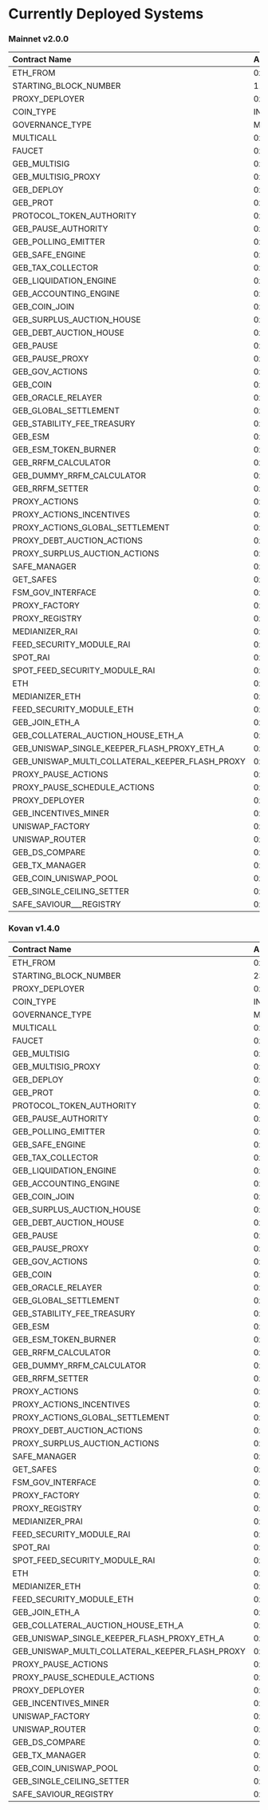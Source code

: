# Currently Deployed Systems

### Mainnet v2.0.0

| Contract Name | Address |
| :--- | :--- |
| ETH\_FROM | 0x7FAfc11677649DB6AbFEC127B4B776D585520ae1 |
| STARTING\_BLOCK\_NUMBER | 11848304 |
| PROXY\_DEPLOYER | 0x631e38D6Dc0F4A26F6BE0d3d0E4ebA3d02033aB4 |
| COIN\_TYPE | INDEX |
| GOVERNANCE\_TYPE | MULTISIG-SAFE |
| MULTICALL | 0x51812e07497586ce025D798Bb44b6d11bBEe3a01 |
| FAUCET | 0x0000000000000000000000000000000000000000 |
| GEB\_MULTISIG | 0x427A277eA53e25143B3b509C684aA4D0EB8bA01b |
| GEB\_MULTISIG\_PROXY | 0x2695b1dC32899c07d177A287f006b6569216a5a1 |
| GEB\_DEPLOY | 0x24AcC85528e6dd5B9C297fb8821522D36B1Ae09f |
| GEB\_PROT | 0x6243d8CEA23066d098a15582d81a598b4e8391F4 |
| PROTOCOL\_TOKEN\_AUTHORITY | 0xcb8479840A5576B1cafBb3FA7276e04Df122FDc7 |
| GEB\_PAUSE\_AUTHORITY | 0x1490a828957f1E23491c8d69273d684B15c6E25A |
| GEB\_POLLING\_EMITTER | 0xf7Da963B88194a9bc6775e93d39c70c6e3f04f6F |
| GEB\_SAFE\_ENGINE | 0xCC88a9d330da1133Df3A7bD823B95e52511A6962 |
| GEB\_TAX\_COLLECTOR | 0xcDB05aEda142a1B0D6044C09C64e4226c1a281EB |
| GEB\_LIQUIDATION\_ENGINE | 0x27Efc6FFE79692E0521E7e27657cF228240A06c2 |
| GEB\_ACCOUNTING\_ENGINE | 0xcEe6Aa1aB47d0Fb0f24f51A3072EC16E20F90fcE |
| GEB\_COIN\_JOIN | 0x0A5653CCa4DB1B6E265F47CAf6969e64f1CFdC45 |
| GEB\_SURPLUS\_AUCTION\_HOUSE | 0xEeF4ea1A548417Df1e7f0f6Ab89494eED9e06B70 |
| GEB\_DEBT\_AUCTION\_HOUSE | 0x1896adBE708bF91158748B3F33738Ba497A69e8f |
| GEB\_PAUSE | 0x2cDE6A1147B0EE61726b86d83Fd548401B1162c7 |
| GEB\_PAUSE\_PROXY | 0xa57A4e6170930ac547C147CdF26aE4682FA8262E |
| GEB\_GOV\_ACTIONS | 0x0463bF18c2457B00402A7639fa1DFB7d60f659Ee |
| GEB\_COIN | 0x03ab458634910AaD20eF5f1C8ee96F1D6ac54919 |
| GEB\_ORACLE\_RELAYER | 0x4ed9C0dCa0479bC64d8f4EB3007126D5791f7851 |
| GEB\_GLOBAL\_SETTLEMENT | 0x6368a4bA80fC780A9a0fEa547239C4635B97fD70 |
| GEB\_STABILITY\_FEE\_TREASURY | 0x83533fdd3285f48204215E9CF38C785371258E76 |
| GEB\_ESM | 0x7Cb548DF57eA728A33c4cb81698d03BC8B279eC6 |
| GEB\_ESM\_TOKEN\_BURNER | 0xB10409FC293F987841964C4FcFEf887D9ece799B |
| GEB\_RRFM\_CALCULATOR | 0xcFa37DcE6DFE80857c3B8DbA100b592775aE2688 |
| GEB\_DUMMY\_RRFM\_CALCULATOR | 0x9F02ddBFb4B045Df83D45c4d644027FBD7d72A6D |
| GEB\_RRFM\_SETTER | 0x005FaB4C9D1ef0f3E41CD27b26cF05680C3bF947 |
| PROXY\_ACTIONS | 0x880CECbC56F48bCE5E0eF4070017C0a4270F64Ed |
| PROXY\_ACTIONS\_INCENTIVES | 0x88A77b8Ff53329f88B8B6F9e29835FEc287349e0 |
| PROXY\_ACTIONS\_GLOBAL\_SETTLEMENT | 0x17b5d9914194a08c7Ef14451BA15E8aE4f92Cb93 |
| PROXY\_DEBT\_AUCTION\_ACTIONS | 0x8f29c9E54Ee8B1EFCEfae8d4709Ae176541E86c8 |
| PROXY\_SURPLUS\_AUCTION\_ACTIONS | 0x6f0faAEa6767731ae14696F059248Ee403c59e3B |
| SAFE\_MANAGER | 0xEfe0B4cA532769a3AE758fD82E1426a03A94F185 |
| GET\_SAFES | 0xdf4BC9aA98cC8eCd90Ba2BEe73aD4a1a9C8d202B |
| FSM\_GOV\_INTERFACE | 0xe24F8B30fd28c90462c9BbC87A9A2a823636F533 |
| PROXY\_FACTORY | 0xA26e15C895EFc0616177B7c1e7270A4C7D51C997 |
| PROXY\_REGISTRY | 0x4678f0a6958e4D2Bc4F1BAF7Bc52E8F3564f3fE4 |
| MEDIANIZER\_RAI | 0x12A5E1c81B10B264A575930aEae80681DDF595fe |
| FEED\_SECURITY\_MODULE\_RAI | 0x0000000000000000000000000000000000000000 |
| SPOT\_RAI | 0x7235a0094eD56eB2Bd0de168d307C8990233645f |
| SPOT\_FEED\_SECURITY\_MODULE\_RAI | 0x0000000000000000000000000000000000000000 |
| ETH | 0xC02aaA39b223FE8D0A0e5C4F27eAD9083C756Cc2 |
| MEDIANIZER\_ETH | 0x6A4B575Ba61D2FB86ad0Ff5e5BE286960580E71A |
| FEED\_SECURITY\_MODULE\_ETH | 0xE6F5377DE93A361cd5531bdFbDf0f4b522E16B2B |
| GEB\_JOIN\_ETH\_A | 0x2D3cD7b81c93f188F3CB8aD87c8Acc73d6226e3A |
| GEB\_COLLATERAL\_AUCTION\_HOUSE\_ETH\_A | 0x6D2A73e16c255c1931730B776d96aAFF1909322E |
| GEB\_UNISWAP\_SINGLE\_KEEPER\_FLASH\_PROXY\_ETH\_A | 0xC2Da0417f2A78Ad100FE092B58Fb10314Bd8F157 |
| GEB\_UNISWAP\_MULTI\_COLLATERAL\_KEEPER\_FLASH\_PROXY | 0x12F906E4854EEDFdB1BD2DAA9100D1C3b0Cb7631 |
| PROXY\_PAUSE\_ACTIONS | 0x27a54e99dE813CE2E41BAa7F44d1F19FBA22B36D |
| PROXY\_PAUSE\_SCHEDULE\_ACTIONS | 0x6a2714404Be6613A952A80266840ffe916194632 |
| PROXY\_DEPLOYER | 0x631e38D6Dc0F4A26F6BE0d3d0E4ebA3d02033aB4 |
| GEB\_INCENTIVES\_MINER | 0xa706d4c39c315288113020f3e2D7e1095e912a20 |
| UNISWAP\_FACTORY | 0x5C69bEe701ef814a2B6a3EDD4B1652CB9cc5aA6f |
| UNISWAP\_ROUTER | 0x7a250d5630B4cF539739dF2C5dAcb4c659F2488D |
| GEB\_DS\_COMPARE | 0x10122261ff9520C590c0c3A679b7E3dFC8B09C64 |
| GEB\_TX\_MANAGER | 0xB7272627825D1cb633f705BC269F8e11126D7A25 |
| GEB\_COIN\_UNISWAP\_POOL | 0x8aE720a71622e824F576b4A8C03031066548A3B1 |
| GEB\_SINGLE\_CEILING\_SETTER | 0xB2df48A0C4A07031F538353AA35D7fFa24e25eC1 |
| SAFE\_SAVIOUR_\__REGISTRY | 0x2C6F6784585B45906Fce24f30C99f8ad6d94b5d4 |

### Kovan v1.4.0

| Contract Name | Address |
| :--- | :--- |
| ETH\_FROM | 0x7BCd5C864a0aC07EFee60a1A18f9d5c99Ff7fD4d |
| STARTING\_BLOCK\_NUMBER | 23275958 |
| PROXY\_DEPLOYER | 0x3D223a697b7ca376c8289431d4946ebD26CA80ae |
| COIN\_TYPE | INDEX |
| GOVERNANCE\_TYPE | MULTISIG-SAFE |
| MULTICALL | 0x551283ecB1257B5aE0A4b2DFe42e06E5F29b8068 |
| FAUCET | 0x0000000000000000000000000000000000000000 |
| GEB\_MULTISIG | 0x5CCFc908D9810E32DDC6B1Df1f24c67A2Cfcfd83 |
| GEB\_MULTISIG\_PROXY | 0xDcceA20B82f43BDDaa55dB54a40C031C9948e296 |
| GEB\_DEPLOY | 0x5feC3771419d0D2A027854e41de62722d9182c1d |
| GEB\_PROT | 0x6e6eA84bb2fcE17AfCE8e1117DdC708142ef51c9 |
| PROTOCOL\_TOKEN\_AUTHORITY | 0xacB478e8e657fb1eF78Ad3dF3B537466642f9faD |
| GEB\_PAUSE\_AUTHORITY | 0x68BE18B496Fb2472E4bD05dF8cC6d566C401be9B |
| GEB\_POLLING\_EMITTER | 0x5Bc73aff8aADdD3A340a61DeaE885205088AAe68 |
| GEB\_SAFE\_ENGINE | 0x7f63fE955fFF8EA474d990f1Fc8979f2C650edbE |
| GEB\_TAX\_COLLECTOR | 0xc1a94C5ad9FCD79b03F79B34d8C0B0C8192fdc16 |
| GEB\_LIQUIDATION\_ENGINE | 0x75A807a667FbcB303f46c0F8Ca45fdfEF8fdC9AC |
| GEB\_ACCOUNTING\_ENGINE | 0x6073E8FE874B53732b5DdD469a2De4047f33C64B |
| GEB\_COIN\_JOIN | 0x7d4fe9659D80970097E604727a2BA3F094B00758 |
| GEB\_SURPLUS\_AUCTION\_HOUSE | 0xCdaA2ec0975eD41202E1078b21a4833E414f6379 |
| GEB\_DEBT\_AUCTION\_HOUSE | 0x6AcE594C5A421E468c13715AD62A183200C320a6 |
| GEB\_PAUSE | 0x2ef5240F19B45C02c6eb53211e034bD504Ea1f82 |
| GEB\_PAUSE\_PROXY | 0xe074d33128CecaA74ef137cF2ACAB353843e7821 |
| GEB\_GOV\_ACTIONS | 0xBCBE66dddE2810C469588ffcd723e0190f92E827 |
| GEB\_COIN | 0x76b06a2f6dF6f0514e7BEC52a9AfB3f603b477CD |
| GEB\_ORACLE\_RELAYER | 0xE5Ae4E49bEA485B5E5172EE6b1F99243cB15225c |
| GEB\_GLOBAL\_SETTLEMENT | 0x59911838F26E4D41A8746DE2BAcb51ecDf323BA3 |
| GEB\_STABILITY\_FEE\_TREASURY | 0xE8B3b96D632D7257639de137FB6aD191F0515c8d |
| GEB\_ESM | 0x28d6446ec239957184966B87b70059B208ae6F49 |
| GEB\_ESM\_TOKEN\_BURNER | 0x41d4D7AB0a80864A59acc7A25b5e6bDD07E7FFB3 |
| GEB\_RRFM\_CALCULATOR | 0x12D5A83c4789859dF6617000bFcd5116962DD71F |
| GEB\_DUMMY\_RRFM\_CALCULATOR | 0x750f2b976F8e233AFcCDee2f8213996cB7D3D798 |
| GEB\_RRFM\_SETTER | 0x0641C280B21A31daf1518a91A68Ad396EcC6f2f0 |
| PROXY\_ACTIONS | 0x938291470A786f73Ae69A4E67246E3396D1118eC |
| PROXY\_ACTIONS\_INCENTIVES | 0x3D36CA69b16f31C8F5E4f391Df95Ef5eC4ab663f |
| PROXY\_ACTIONS\_GLOBAL\_SETTLEMENT | 0x771f6CA88935989A635981E42dE00B8cfa1258d0 |
| PROXY\_DEBT\_AUCTION\_ACTIONS | 0x1bd3F932acC712Be524e292cBbf839aF1bEc6BaD |
| PROXY\_SURPLUS\_AUCTION\_ACTIONS | 0x7Ce3922988E84D3967ED7df1eF6FB789cc149Bd4 |
| SAFE\_MANAGER | 0x807C8eCb73d9c8203d2b1369E678098B9370F2EA |
| GET\_SAFES | 0x702dcf4a8C3bBBd243477D5704fc45F2762D3826 |
| FSM\_GOV\_INTERFACE | 0x355DA9a2A54007A850e823651a29CFF8f0afdC02 |
| PROXY\_FACTORY | 0xe11E3b391F7E8bC47247866aF32AF67Dd58Dc800 |
| PROXY\_REGISTRY | 0x64A436ae831C1672AE81F674CAb8B6775df3475C |
| MEDIANIZER\_PRAI | 0x82bEAd00751EFA3286c9Dd17e4Ea2570916B3944 |
| FEED\_SECURITY\_MODULE\_RAI | 0x0000000000000000000000000000000000000000 |
| SPOT\_RAI | 0xFDba7b009C096f2b38CdDfd746644bBAEdE06922 |
| SPOT\_FEED\_SECURITY\_MODULE\_RAI | 0x0000000000000000000000000000000000000000 |
| ETH | 0xd0A1E359811322d97991E03f863a0C30C2cF029C |
| MEDIANIZER\_ETH | 0xBe75d5da0E80Bb222eAbCB3d2001Af3318065338 |
| FEED\_SECURITY\_MODULE\_ETH | 0x609CA6a043d9D4D483C58038cEE7F474727E5fFc |
| GEB\_JOIN\_ETH\_A | 0xad4AB4Cb7b8aDC45Bf2873507fC8700f3dFB9Dd3 |
| GEB\_COLLATERAL\_AUCTION\_HOUSE\_ETH\_A | 0xbEDDdF02F9C55BdDD95C3CB67F77A9Ef426D7fC0 |
| GEB\_UNISWAP\_SINGLE\_KEEPER\_FLASH\_PROXY\_ETH\_A | 0x9cC49b574070379B71817Aa34643CB78Ad90A932 |
| GEB\_UNISWAP\_MULTI\_COLLATERAL\_KEEPER\_FLASH\_PROXY | 0xe29fEfa1ECD4b1Ca55deC29A7EfDBc622998FD99 |
| PROXY\_PAUSE\_ACTIONS | 0xfbD93C8E9c428447ccb8fE386A8de1df2075c962 |
| PROXY\_PAUSE\_SCHEDULE\_ACTIONS | 0xf8E243fEe1581A60c94Ec9Bf3fe9029eD30cb006 |
| PROXY\_DEPLOYER | 0x3D223a697b7ca376c8289431d4946ebD26CA80ae |
| GEB\_INCENTIVES\_MINER | 0xEB03d9ACdd445f7DfA914eE99aC73Bd6888677EC |
| UNISWAP\_FACTORY | 0x5C69bEe701ef814a2B6a3EDD4B1652CB9cc5aA6f |
| UNISWAP\_ROUTER | 0x7a250d5630B4cF539739dF2C5dAcb4c659F2488D |
| GEB\_DS\_COMPARE | 0xde1766FE0D4A00f1C45875EB76D819E9A37585b1 |
| GEB\_TX\_MANAGER | 0x3876f196A072533A5262Af485c64Fa9B50951991 |
| GEB\_COIN\_UNISWAP\_POOL | 0x052AE8b0F7E5c610937920e46ED265c2063Cb7B8 |
| GEB\_SINGLE\_CEILING\_SETTER | 0x2747c5eE7692717EE2B284749bC1062BEAdab85d |
| SAFE\_SAVIOUR\_REGISTRY | 0xB19bc2e13Bd6BAeeE8c0D8282387221D7f9b8833 |

